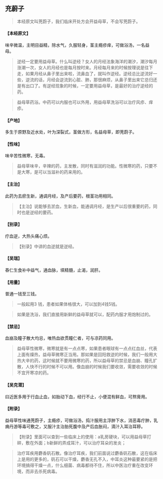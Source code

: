 ## 充蔚子

> 本经原文叫茺蔚子，我们临床开处方会开益母草，不会写茺蔚子。

#### 【本经原文】
味辛微温，主明目益精，除水气，久服轻身，茎主瘾疹痒，可做浴汤，一名益
母。

> 逆经一定要用益母草。什么叫逆经？女人的月经法象海洋的潮汐，潮汐每月涨潮一次，女人的月经也是每月按时来。月经每月来的时候按理说是往下走，如果月经从鼻子里出来啦，流鼻血了，就叫作逆经。逆经总比逆流好一些，逆流的话，月经会逆流到心脏、肺，那很麻烦，从鼻子里出来它总归还是有出口了。有逆经现象的时候，一定要用益母草，是最好的治疗逆经的药。

> 益母草药浴。中药可以内服也可以外用，用益母草洗浴可以治疗风疹、痒疹。

#### 【产地】
多生于原野及近水处，叶为深裂式，茎做方形，名益母草，即茺蔚子。
#### 【性味】
味辛苦性微寒，无毒。

> 益母草味辛，辛辣的药，主发散，同时有滋润的功能。性微寒的药，只要不是大寒，是可以当滋补的药来用的。

#### 【主治】
此药为去瘀生新，通调月经，及产后要药，根茎功用相同。

> 【主治】说能够去淤血，生新血，能通调月经，是生产以后很重要的药，同时也是逆经的要药。

#### 【别录】
疗血逆，大热头痛心烦。

> 【别录】中讲的血逆就是逆经。

#### 【吴瑞】
舂仁生食补中益气，通血脉，填精髓，止渴，润肝。
#### 【用量】
普通一钱至三钱。

> 一般起用3 钱，患者如果体格很大，可以加到4钱5钱。

> 如果是洗浴，我们直接用新鲜的益母草就可以，配药内服才用炮制过的。

#### 【禁忌】
血崩及瞳子散大均忌，唯热血欲贯瞳仁者，可与凉药同用。

> 益母草性微寒，微寒就是有一点点寒，如果患者眼球有一点点红血丝，代表上面有燥热，益母草微寒正当用。那如果是回阳救逆的时候，我们一般用大热大辛的药，这时候就不要用微寒的药，所以益母草的禁忌是血崩、瞳孔扩散，人快不行的时候不可以用。像血崩的时候我们要收敛，需要收敛的时候不宜开寒凉的药。

#### 【吴克潜】
曰近医多用于行血止血，如胎动下血，经行不止，小便混有鲜血，可熬膏用。
#### 【附录】
益母草性味通茺蔚子，主瘾疹，可做浴汤，捣汁服用主浮肿下水，消恶毒疔肿，乳痈丹游等毒可敷之，又服汁主治胎死腹中及产后血胀闷，滴汁入耳治耳聤。

> 【附录】里面可以查到一些临床上的使用：a乳房硬块，可以用益母草打碎，敷在外面；b新鲜的弄成耳汁，可以治疗耳朵的发炎；

> 治疗耳疾用麝香矾石散。像治疗耳疾，我们前面说过麝香矾石散，这在临床上是用的更多的，矾石可以干燥，麝香无孔不入，中耳炎这种最要紧的是把环境搞得干燥一点，什么细菌、病毒都待不住，所以中医治疗重在改变环境，而非去杀死病毒。